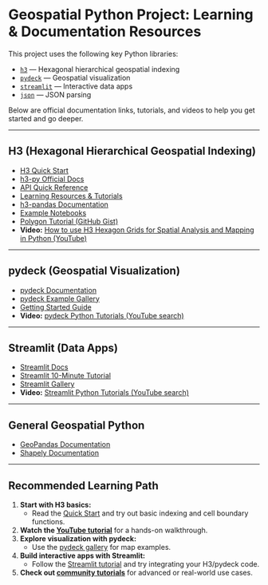 # Geospatial Python Project: Learning & Documentation Resources

This project uses the following key Python libraries:

- [`h3`](https://h3geo.org/) — Hexagonal hierarchical geospatial indexing
- [`pydeck`](https://pydeck.gl/) — Geospatial visualization
- [`streamlit`](https://streamlit.io/) — Interactive data apps
- [`json`](https://docs.python.org/3/library/json.html) — JSON parsing

Below are official documentation links, tutorials, and videos to help you get started and go deeper.

---

## H3 (Hexagonal Hierarchical Geospatial Indexing)

- [H3 Quick Start](https://h3geo.org/docs/quickstart/)
- [h3-py Official Docs](https://uber.github.io/h3-py/intro.html)
- [API Quick Reference](https://uber.github.io/h3-py/api_quick.html)
- [Learning Resources & Tutorials](https://h3geo.org/docs/community/tutorials/)
- [h3-pandas Documentation](https://h3-pandas.readthedocs.io)
- [Example Notebooks](https://uber.github.io/h3-py/intro.html#example-gallery)
- [Polygon Tutorial (GitHub Gist)](https://gist.github.com/ajfriend/0b7de6153acdd6a1ca04cd9033285beb)
- **Video:** [How to use H3 Hexagon Grids for Spatial Analysis and Mapping in Python (YouTube)](https://www.youtube.com/watch?v=I9mt37nd2kg)

---

## pydeck (Geospatial Visualization)

- [pydeck Documentation](https://pydeck.gl/)
- [pydeck Example Gallery](https://pydeck.gl/gallery.html)
- [Getting Started Guide](https://pydeck.gl/docs/getting-started/installation)
- **Video:** [pydeck Python Tutorials (YouTube search)](https://www.youtube.com/results?search_query=pydeck+python)

---

## Streamlit (Data Apps)

- [Streamlit Docs](https://docs.streamlit.io/)
- [Streamlit 10-Minute Tutorial](https://docs.streamlit.io/streamlit-tutorial)
- [Streamlit Gallery](https://streamlit.io/gallery)
- **Video:** [Streamlit Python Tutorials (YouTube search)](https://www.youtube.com/results?search_query=streamlit+python+tutorial)

---

## General Geospatial Python

- [GeoPandas Documentation](https://geopandas.org/en/stable/)
- [Shapely Documentation](https://shapely.readthedocs.io/en/stable/manual.html)

---

## Recommended Learning Path

1. **Start with H3 basics:**  
   - Read the [Quick Start](https://h3geo.org/docs/quickstart/) and try out basic indexing and cell boundary functions.
2. **Watch the [YouTube tutorial](https://www.youtube.com/watch?v=I9mt37nd2kg)** for a hands-on walkthrough.
3. **Explore visualization with pydeck:**  
   - Use the [pydeck gallery](https://pydeck.gl/gallery.html) for map examples.
4. **Build interactive apps with Streamlit:**  
   - Follow the [Streamlit tutorial](https://docs.streamlit.io/streamlit-tutorial) and try integrating your H3/pydeck code.
5. **Check out [community tutorials](https://h3geo.org/docs/community/tutorials/)** for advanced or real-world use cases.

